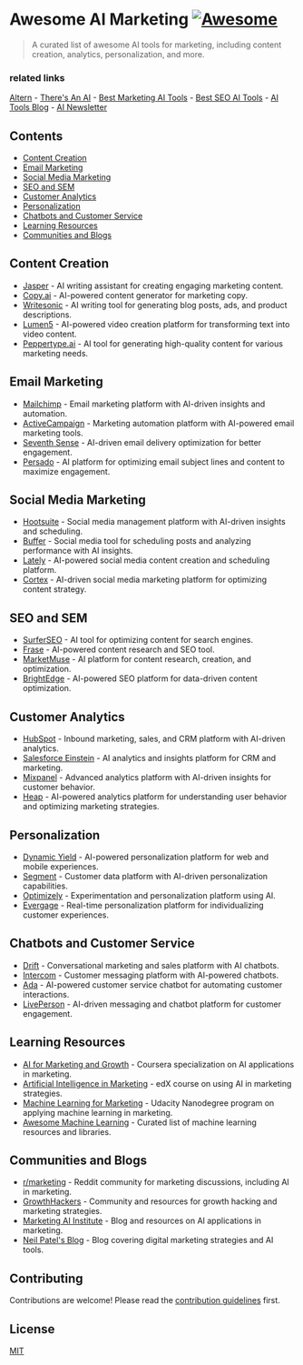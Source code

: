 # Awesome AI Marketing [![Awesome](https://awesome.re/badge-flat.svg)](https://awesome.re)

> A curated list of awesome AI tools for marketing, including content creation, analytics, personalization, and more.

### related links

[Altern](https://altern.ai) - [There's An AI](https://theresanai.com) - [Best Marketing AI Tools](https://theresanai.com/category/marketing) - [Best SEO AI Tools](https://theresanai.com/category/seo)  - [AI Tools Blog](https://blog.theresanai.com) - [AI Newsletter](https://newsletter.theresanai.com)


## Contents

- [Content Creation](#content-creation)
- [Email Marketing](#email-marketing)
- [Social Media Marketing](#social-media-marketing)
- [SEO and SEM](#seo-and-sem)
- [Customer Analytics](#customer-analytics)
- [Personalization](#personalization)
- [Chatbots and Customer Service](#chatbots-and-customer-service)
- [Learning Resources](#learning-resources)
- [Communities and Blogs](#communities-and-blogs)

## Content Creation

- [Jasper](https://www.jasper.ai/) - AI writing assistant for creating engaging marketing content.
- [Copy.ai](https://www.copy.ai/) - AI-powered content generator for marketing copy.
- [Writesonic](https://writesonic.com/) - AI writing tool for generating blog posts, ads, and product descriptions.
- [Lumen5](https://www.lumen5.com/) - AI-powered video creation platform for transforming text into video content.
- [Peppertype.ai](https://www.peppertype.ai/) - AI tool for generating high-quality content for various marketing needs.

## Email Marketing

- [Mailchimp](https://mailchimp.com/) - Email marketing platform with AI-driven insights and automation.
- [ActiveCampaign](https://www.activecampaign.com/) - Marketing automation platform with AI-powered email marketing tools.
- [Seventh Sense](https://www.theseventhsense.com/) - AI-driven email delivery optimization for better engagement.
- [Persado](https://www.persado.com/) - AI platform for optimizing email subject lines and content to maximize engagement.

## Social Media Marketing

- [Hootsuite](https://hootsuite.com/) - Social media management platform with AI-driven insights and scheduling.
- [Buffer](https://buffer.com/) - Social media tool for scheduling posts and analyzing performance with AI insights.
- [Lately](https://www.lately.ai/) - AI-powered social media content creation and scheduling platform.
- [Cortex](https://www.meetcortex.com/) - AI-driven social media marketing platform for optimizing content strategy.

## SEO and SEM

- [SurferSEO](https://surferseo.com/) - AI tool for optimizing content for search engines.
- [Frase](https://www.frase.io/) - AI-powered content research and SEO tool.
- [MarketMuse](https://www.marketmuse.com/) - AI platform for content research, creation, and optimization.
- [BrightEdge](https://www.brightedge.com/) - AI-powered SEO platform for data-driven content optimization.

## Customer Analytics

- [HubSpot](https://www.hubspot.com/) - Inbound marketing, sales, and CRM platform with AI-driven analytics.
- [Salesforce Einstein](https://www.salesforce.com/products/einstein/overview/) - AI analytics and insights platform for CRM and marketing.
- [Mixpanel](https://mixpanel.com/) - Advanced analytics platform with AI-driven insights for customer behavior.
- [Heap](https://heap.io/) - AI-powered analytics platform for understanding user behavior and optimizing marketing strategies.

## Personalization

- [Dynamic Yield](https://www.dynamicyield.com/) - AI-powered personalization platform for web and mobile experiences.
- [Segment](https://segment.com/) - Customer data platform with AI-driven personalization capabilities.
- [Optimizely](https://www.optimizely.com/) - Experimentation and personalization platform using AI.
- [Evergage](https://www.evergage.com/) - Real-time personalization platform for individualizing customer experiences.

## Chatbots and Customer Service

- [Drift](https://www.drift.com/) - Conversational marketing and sales platform with AI chatbots.
- [Intercom](https://www.intercom.com/) - Customer messaging platform with AI-powered chatbots.
- [Ada](https://www.ada.cx/) - AI-powered customer service chatbot for automating customer interactions.
- [LivePerson](https://www.liveperson.com/) - AI-driven messaging and chatbot platform for customer engagement.

## Learning Resources

- [AI for Marketing and Growth](https://www.coursera.org/specializations/ai-marketing) - Coursera specialization on AI applications in marketing.
- [Artificial Intelligence in Marketing](https://www.edx.org/course/artificial-intelligence-in-marketing) - edX course on using AI in marketing strategies.
- [Machine Learning for Marketing](https://www.udacity.com/course/machine-learning-for-marketing-nanodegree--nd028) - Udacity Nanodegree program on applying machine learning in marketing.
- [Awesome Machine Learning](https://github.com/josephmisiti/awesome-machine-learning) - Curated list of machine learning resources and libraries.

## Communities and Blogs

- [r/marketing](https://www.reddit.com/r/marketing/) - Reddit community for marketing discussions, including AI in marketing.
- [GrowthHackers](https://growthhackers.com/) - Community and resources for growth hacking and marketing strategies.
- [Marketing AI Institute](https://www.marketingaiinstitute.com/) - Blog and resources on AI applications in marketing.
- [Neil Patel's Blog](https://neilpatel.com/blog/) - Blog covering digital marketing strategies and AI tools.

## Contributing

Contributions are welcome! Please read the [contribution guidelines](CONTRIBUTING.md) first.

## License

[MIT](LICENSE)


